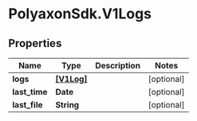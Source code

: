 # PolyaxonSdk.V1Logs

## Properties
Name | Type | Description | Notes
------------ | ------------- | ------------- | -------------
**logs** | [**[V1Log]**](V1Log.md) |  | [optional] 
**last_time** | **Date** |  | [optional] 
**last_file** | **String** |  | [optional] 


